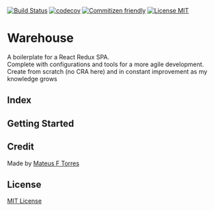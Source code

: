 [![Build Status](https://travis-ci.com/mateus-f-torres/barefoot.svg?branch=master)](https://travis-ci.com/mateus-f-torres/barefoot)
[![codecov](https://codecov.io/gh/mateus-f-torres/barefoot/branch/master/graph/badge.svg)](https://codecov.io/gh/mateus-f-torres/barefoot)
[![Commitizen friendly](https://img.shields.io/badge/commitizen-friendly-brightgreen.svg)](http://commitizen.github.io/cz-cli/)
[![License MIT](https://img.shields.io/github/license/mashape/apistatus.svg)](https://github.com/mateus-f-torres/barefoot/blob/master/LICENSE)

# Warehouse
A boilerplate for a React Redux SPA.  
Complete with configurations and tools for a more agile development.  
Create from scratch (no CRA here) and in constant improvement as my knowledge grows

## Index

## Getting Started

## Credit
Made by [Mateus F Torres](https://github.com/mateus-f-torres)    

## License
[MIT License](./LICENSE)
